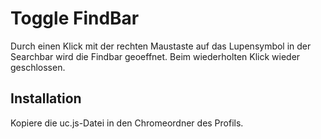 # Toggle FindBar
Durch einen Klick mit der rechten Maustaste auf das Lupensymbol in der Searchbar wird die Findbar geoeffnet. Beim 
wiederholten Klick wieder geschlossen.

## Installation
Kopiere die uc.js-Datei in den Chromeordner des Profils.

